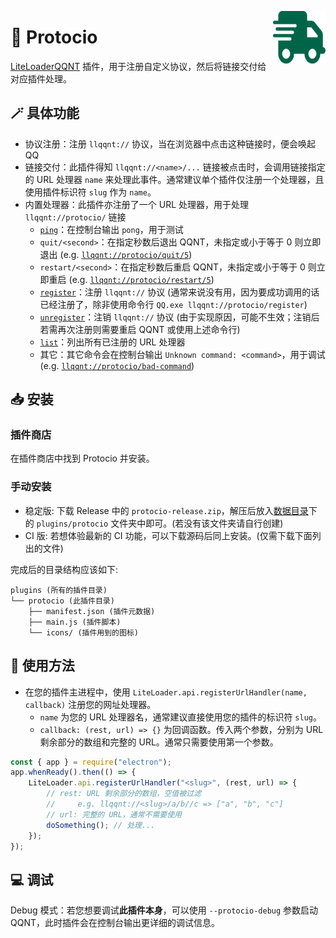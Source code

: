<img src="./icons/icon.svg" align="right" style="width: 6em; height: 6em;"></img>

# 🚚 Protocio

[LiteLoaderQQNT](https://github.com/mo-jinran/LiteLoaderQQNT) 插件，用于注册自定义协议，然后将链接交付给对应插件处理。

## 🪄 具体功能

- 协议注册：注册 `llqqnt://` 协议，当在浏览器中点击这种链接时，便会唤起 QQ
- 链接交付：此插件得知 `llqqnt://<name>/...` 链接被点击时，会调用链接指定的 URL 处理器 `name` 来处理此事件。通常建议单个插件仅注册一个处理器，且使用插件标识符 `slug` 作为 `name`。
- 内置处理器：此插件亦注册了一个 URL 处理器，用于处理 `llqqnt://protocio/` 链接
    - [`ping`](llqqnt://protocio/ping)：在控制台输出 `pong`，用于测试
    - `quit/<second>`：在指定秒数后退出 QQNT，未指定或小于等于 0 则立即退出 (e.g. [`llqqnt://protocio/quit/5`](llqqnt://protocio/quit/5))
    - `restart/<second>`：在指定秒数后重启 QQNT，未指定或小于等于 0 则立即重启 (e.g. [`llqqnt://protocio/restart/5`](llqqnt://protocio/restart/5))
    - [`register`](llqqnt://protocio/register)：注册 `llqqnt://` 协议 (通常来说没有用，因为要成功调用的话已经注册了，除非使用命令行 `QQ.exe llqqnt://protocio/register`)
    - [`unregister`](llqqnt://protocio/unregister)：注销 `llqqnt://` 协议 (由于实现原因，可能不生效；注销后若需再次注册则需要重启 QQNT 或使用上述命令行)
    - [`list`](llqqnt://protocio/list)：列出所有已注册的 URL 处理器
    - 其它：其它命令会在控制台输出 `Unknown command: <command>`，用于调试 (e.g. [`llqqnt://protocio/bad-command`](llqqnt://protocio/bad-command))

## 📥 安装

### 插件商店

在插件商店中找到 Protocio 并安装。

### 手动安装

- 稳定版: 下载 Release 中的 `protocio-release.zip`，解压后放入[数据目录](https://github.com/mo-jinran/LiteLoaderQQNT-Plugin-Template/wiki/1.%E4%BA%86%E8%A7%A3%E6%95%B0%E6%8D%AE%E7%9B%AE%E5%BD%95%E7%BB%93%E6%9E%84#liteloader%E7%9A%84%E6%95%B0%E6%8D%AE%E7%9B%AE%E5%BD%95)下的 `plugins/protocio` 文件夹中即可。(若没有该文件夹请自行创建)
- CI 版: 若想体验最新的 CI 功能，可以下载源码后同上安装。(仅需下载下面列出的文件)

完成后的目录结构应该如下:

```
plugins (所有的插件目录)
└── protocio (此插件目录)
    ├── manifest.json (插件元数据)
    ├── main.js (插件脚本)
    └── icons/ (插件用到的图标)
```

## 🤔 使用方法

- 在您的插件主进程中，使用 `LiteLoader.api.registerUrlHandler(name, callback)` 注册您的网址处理器。
    - `name` 为您的 URL 处理器名，通常建议直接使用您的插件的标识符 `slug`。
    - `callback: (rest, url) => {}` 为回调函数。传入两个参数，分别为 URL 剩余部分的数组和完整的 URL。通常只需要使用第一个参数。

```javascript
const { app } = require("electron");
app.whenReady().then(() => {
    LiteLoader.api.registerUrlHandler("<slug>", (rest, url) => {
        // rest: URL 剩余部分的数组，空值被过滤
        //     e.g. llqqnt://<slug>/a/b//c => ["a", "b", "c"]
        // url: 完整的 URL，通常不需要使用
        doSomething(); // 处理...
    });
});
```

## 💻 调试

Debug 模式：若您想要调试**此插件本身**，可以使用 `--protocio-debug` 参数启动 QQNT，此时插件会在控制台输出更详细的调试信息。
